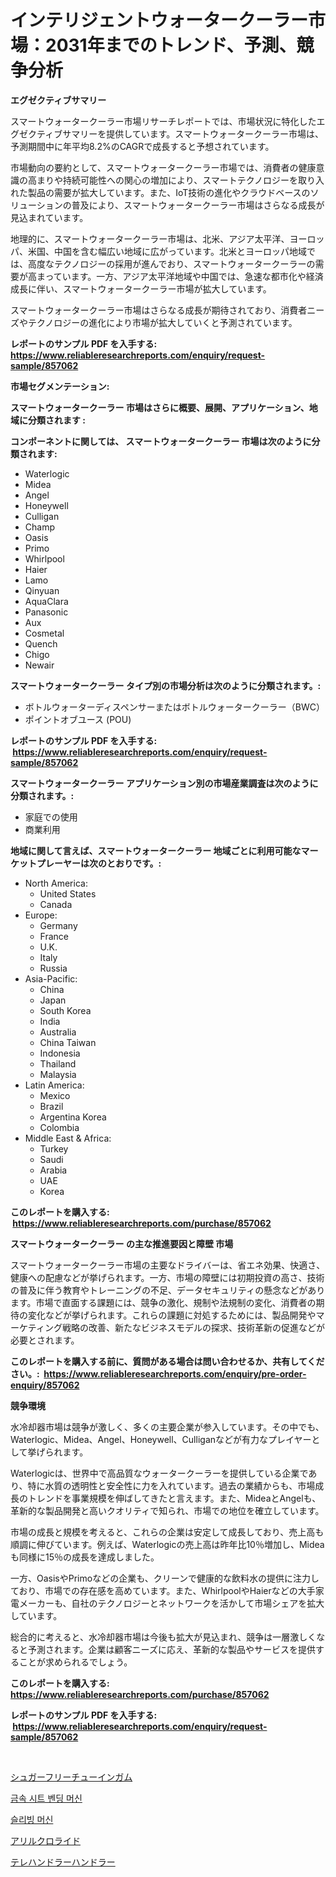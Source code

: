 <p><h1>インテリジェントウォータークーラー市場：2031年までのトレンド、予測、競争分析</h1></p><p><strong>エグゼクティブサマリー</strong></p>
<p><p>スマートウォータークーラー市場リサーチレポートでは、市場状況に特化したエグゼクティブサマリーを提供しています。スマートウォータークーラー市場は、予測期間中に年平均8.2%のCAGRで成長すると予想されています。</p><p>市場動向の要約として、スマートウォータークーラー市場では、消費者の健康意識の高まりや持続可能性への関心の増加により、スマートテクノロジーを取り入れた製品の需要が拡大しています。また、IoT技術の進化やクラウドベースのソリューションの普及により、スマートウォータークーラー市場はさらなる成長が見込まれています。</p><p>地理的に、スマートウォータークーラー市場は、北米、アジア太平洋、ヨーロッパ、米国、中国を含む幅広い地域に広がっています。北米とヨーロッパ地域では、高度なテクノロジーの採用が進んでおり、スマートウォータークーラーの需要が高まっています。一方、アジア太平洋地域や中国では、急速な都市化や経済成長に伴い、スマートウォータークーラー市場が拡大しています。</p><p>スマートウォータークーラー市場はさらなる成長が期待されており、消費者ニーズやテクノロジーの進化により市場が拡大していくと予測されています。</p></p>
<p><strong>レポートのサンプル PDF を入手する: <a href="https://www.reliableresearchreports.com/enquiry/request-sample/857062">https://www.reliableresearchreports.com/enquiry/request-sample/857062</a></strong></p>
<p><strong>市場セグメンテーション:</strong></p>
<p><strong> スマートウォータークーラー 市場はさらに概要、展開、アプリケーション、地域に分類されます :</strong></p>
<p><strong>コンポーネントに関しては、 スマートウォータークーラー 市場は次のように分類されます: &nbsp;</strong></p>
<p><ul><li>Waterlogic</li><li>Midea</li><li>Angel</li><li>Honeywell</li><li>Culligan</li><li>Champ</li><li>Oasis</li><li>Primo</li><li>Whirlpool</li><li>Haier</li><li>Lamo</li><li>Qinyuan</li><li>AquaClara</li><li>Panasonic</li><li>Aux</li><li>Cosmetal</li><li>Quench</li><li>Chigo</li><li>Newair</li></ul></p>
<p><strong> スマートウォータークーラー タイプ別の市場分析は次のように分類されます。:</strong></p>
<p><ul><li>ボトルウォーターディスペンサーまたはボトルウォータークーラー（BWC）</li><li>ポイントオブユース (POU)</li></ul></p>
<p><strong>レポートのサンプル PDF を入手する: &nbsp;<a href="https://www.reliableresearchreports.com/enquiry/request-sample/857062">https://www.reliableresearchreports.com/enquiry/request-sample/857062</a></strong></p>
<p><strong> スマートウォータークーラー アプリケーション別の市場産業調査は次のように分類されます。:</strong></p>
<p><ul><li>家庭での使用</li><li>商業利用</li></ul></p>
<p><strong>地域に関して言えば、スマートウォータークーラー 地域ごとに利用可能なマーケットプレーヤーは次のとおりです。:</strong></p>
<p><ul>
    <li>
        North America:
        <ul>
            <li>United States</li>
            <li>Canada</li>
        </ul>
    </li>
    <li>
        Europe:
        <ul>
            <li>Germany</li>
            <li>France</li>
            <li>U.K.</li>
            <li>Italy</li>
            <li>Russia</li>
        </ul>
    </li>
    <li>
        Asia-Pacific:
        <ul>
            <li>China</li>
            <li>Japan</li>
            <li>South Korea</li>
            <li>India</li>
            <li>Australia</li>
            <li>China Taiwan</li>
            <li>Indonesia</li>
            <li>Thailand</li>
            <li>Malaysia</li>
        </ul>
    </li>
    <li>
        Latin America:
        <ul>
            <li>Mexico</li>
            <li>Brazil</li>
            <li>Argentina Korea</li>
            <li>Colombia</li>
        </ul>
    </li>
    <li>
        Middle East & Africa:
        <ul>
            <li>Turkey</li>
            <li>Saudi</li>
            <li>Arabia</li>
            <li>UAE</li>
            <li>Korea</li>
        </ul>
    </li>
    </ul></p>
<p><strong>このレポートを購入する: &nbsp;<a href="https://www.reliableresearchreports.com/purchase/857062">https://www.reliableresearchreports.com/purchase/857062</a></strong></p>
<p><strong>スマートウォータークーラー の主な推進要因と障壁 市場</strong></p>
<p><p>スマートウォータークーラー市場の主要なドライバーは、省エネ効果、快適さ、健康への配慮などが挙げられます。一方、市場の障壁には初期投資の高さ、技術の普及に伴う教育やトレーニングの不足、データセキュリティの懸念などがあります。市場で直面する課題には、競争の激化、規制や法規制の変化、消費者の期待の変化などが挙げられます。これらの課題に対処するためには、製品開発やマーケティング戦略の改善、新たなビジネスモデルの探求、技術革新の促進などが必要とされます。</p></p>
<p><strong>このレポートを購入する前に、質問がある場合は問い合わせるか、共有してください。:&nbsp; <a href="https://www.reliableresearchreports.com/enquiry/pre-order-enquiry/857062">https://www.reliableresearchreports.com/enquiry/pre-order-enquiry/857062</a></strong></p>
<p><strong>競争環境</strong></p>
<p><p>水冷却器市場は競争が激しく、多くの主要企業が参入しています。その中でも、Waterlogic、Midea、Angel、Honeywell、Culliganなどが有力なプレイヤーとして挙げられます。</p><p>Waterlogicは、世界中で高品質なウォータークーラーを提供している企業であり、特に水質の透明性と安全性に力を入れています。過去の業績からも、市場成長のトレンドを事業規模を伸ばしてきたと言えます。また、MideaとAngelも、革新的な製品開発と高いクオリティで知られ、市場での地位を確立しています。</p><p>市場の成長と規模を考えると、これらの企業は安定して成長しており、売上高も順調に伸びています。例えば、Waterlogicの売上高は昨年比10％増加し、Mideaも同様に15％の成長を達成しました。</p><p>一方、OasisやPrimoなどの企業も、クリーンで健康的な飲料水の提供に注力しており、市場での存在感を高めています。また、WhirlpoolやHaierなどの大手家電メーカーも、自社のテクノロジーとネットワークを活かして市場シェアを拡大しています。</p><p>総合的に考えると、水冷却器市場は今後も拡大が見込まれ、競争は一層激しくなると予測されます。企業は顧客ニーズに応え、革新的な製品やサービスを提供することが求められるでしょう。</p></p>
<p><strong>このレポートを購入する: &nbsp; <a href="https://www.reliableresearchreports.com/purchase/857062">https://www.reliableresearchreports.com/purchase/857062</a></strong></p>
<p><strong>レポートのサンプル PDF を入手する: &nbsp;<a href="https://www.reliableresearchreports.com/enquiry/request-sample/857062">https://www.reliableresearchreports.com/enquiry/request-sample/857062</a></strong><strong></strong></p>
<p>&nbsp;</p>
<p><p><a href="https://medium.com/@dm15982023/%E7%A0%82%E7%B3%96%E4%B8%8D%E4%BD%BF%E7%94%A8%E3%81%AE%E3%83%81%E3%83%A5%E3%83%BC%E3%82%A4%E3%83%B3%E3%82%B0%E3%82%AC%E3%83%A0%E5%B8%82%E5%A0%B4%E5%88%86%E6%9E%90-%E3%81%9D%E3%81%AEcagr-%E5%B8%82%E5%A0%B4%E3%82%BB%E3%82%B0%E3%83%A1%E3%83%B3%E3%83%86%E3%83%BC%E3%82%B7%E3%83%A7%E3%83%B3-%E3%81%8A%E3%82%88%E3%81%B3%E4%B8%96%E7%95%8C%E3%81%AE%E7%94%A3%E6%A5%AD%E6%A6%82%E8%A6%81-00eaa6b7fa64">シュガーフリーチューインガム</a></p><p><a href="https://medium.com/@jerrodhilll68/%EA%B8%88%EC%86%8D-%EC%8B%9C%ED%8A%B8-%EC%A0%88%EA%B3%A1-%EA%B8%B0%EA%B3%84-%EC%8B%9C%EC%9E%A5%EC%9D%84-%EB%B6%84%EC%84%9D-%EA%B8%80%EB%A1%9C%EB%B2%8C-%EC%82%B0%EC%97%85-%EC%A0%84%EB%A7%9D-%EB%B0%8F-%EC%98%88%EC%B8%A1-2024%EB%85%84%EB%B6%80%ED%84%B0-2031%EB%85%84%EA%B9%8C%EC%A7%80-f1fd119f041c">금속 시트 벤딩 머신</a></p><p><a href="https://medium.com/@trevorkruvalis5678/%EC%8A%A4%EB%A6%AC%EB%B9%99-%EA%B8%B0%EA%B3%84-%EC%8B%9C%EC%9E%A5-%EB%B6%84%EC%84%9D-cagr-%EC%8B%9C%EC%9E%A5-%EC%84%B8%EB%B6%84%ED%99%94-%EB%B0%8F-%EA%B8%80%EB%A1%9C%EB%B2%8C-%EC%82%B0%EC%97%85-%EA%B0%9C%EC%9A%94-fb76e3fe6014">슬리빙 머신</a></p><p><a href="https://medium.com/@rodhoppe07/%E3%82%A2%E3%83%AA%E3%83%AB%E5%A1%A9%E5%8C%96%E7%89%A9%E5%B8%82%E5%A0%B4%E3%81%AE%E6%8C%87%E6%A8%99%E3%82%92%E8%A7%A3%E8%AA%AD%E3%81%99%E3%82%8B-%E5%B8%82%E5%A0%B4%E3%82%B7%E3%82%A7%E3%82%A2-%E3%83%88%E3%83%AC%E3%83%B3%E3%83%89-%E6%88%90%E9%95%B7%E3%83%91%E3%82%BF%E3%83%BC%E3%83%B3-7d9f9cb968dd">アリルクロライド</a></p><p><a href="https://github.com/bevdtkn4419963/Market-Research-Report-List-1/blob/main/53234523855.md">テレハンドラーハンドラー</a></p></p>